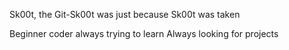 Sk00t, the Git-Sk00t was just because Sk00t was taken

Beginner coder always trying to learn
Always looking for projects
